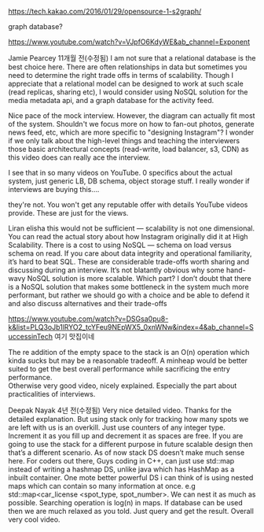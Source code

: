 https://tech.kakao.com/2016/01/29/opensource-1-s2graph/

graph database?

https://www.youtube.com/watch?v=VJpfO6KdyWE&ab_channel=Exponent


Jamie Pearcey
11개월 전(수정됨)
I am not sure that a relational database is the best choice here. There are often relationships in data but sometimes you need to determine the right trade offs in terms of scalability. Though I appreciate that a relational model can be designed to work at such scale (read replicas, sharing etc), 
I would consider using NoSQL solution for the media metadata api, and a graph database for the activity feed.

Nice pace of the mock interview. However, the diagram can actually fit most of the system. Shouldn't we focus more on how to fan-out photos,
generate news feed, etc, which are more specific to "designing Instagram"? I wonder if we only talk about the high-level things and teaching the interviewers 
those basic architectural concepts (read-write, load balancer, s3, CDN) 
as this video does can really ace the interview.

I see that in so many videos on YouTube. 0 specifics about the actual system, just generic LB, DB schema, object storage stuff. 
I really wonder if interviews are buying this….


they're not. You won't get any reputable offer with details YouTube videos provide. These are just for the views.


Liran elisha this would not be sufficient — scalability is not one dimensional. You can read the actual story about how Instagram originally did it at High Scalability.
There is a cost to using NoSQL — schema on load versus schema on read. If you care about data integrity and operational familiarity,
it’s hard to beat SQL. These are considerable trade-offs worth sharing and discussing during an interview. 
It’s not blatantly obvious why some hand-wavy NoSQL solution is more scalable. Which part? 
I don’t doubt that there is a NoSQL solution that makes some bottleneck in the system much more performant, 
but rather we should go with a choice and be able to defend it and also discuss alternatives and their trade-offs

https://www.youtube.com/watch?v=DSGsa0pu8-k&list=PLQ3oJb1lRYO2_tcYFeu9NEpWX5_0xnWNw&index=4&ab_channel=SuccessinTech
여기 맛집이네


The re addition of the empty space to the stack is an O(n) operation which kinda sucks but may be a reasonable tradeoff.
A minheap would be better suited to get the best overall performance while sacrificing the entry performance.  
Otherwise very good video, nicely explained. Especially the part about practicalities of interviews.



Deepak Nayak
4년 전(수정됨)
Very nice detailed video. Thanks for the detailed explanation.
But using stack only for tracking how many spots we are left with us is an overkill. Just use counters of any integer type. Increment it as you fill up and decrement it as spaces are free. If you are going to use the stack for a different purpose in future scalable design then that’s a different scenario. As of now stack DS doesn’t make much sense here.
For coders out there, Guys coding in C++, can just use std::map instead of writing a hashmap DS, unlike java which has HashMap as a inbuilt container.
One mote better powerful DS i can think of is using nested maps which can contain so many information at once. e.g 
std::map<car_license <spot_type, spot_number>. We can nest it as much as possible. Searching operation is log(n) in maps.
If database can be used then we are much relaxed as you told. Just query and get the result.
Overall very cool video.

